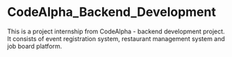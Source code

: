 # CodeAlpha_Backend_Development
This is a project internship from CodeAlpha - backend development project. It consists of event registration system, restaurant management system and job board platform.
